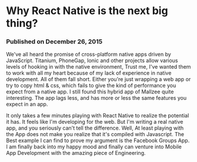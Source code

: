 # **Why React Native is the next big thing?**

### Published on December 26, 2015

We've all heard the promise of cross-platform native apps driven by JavaScript. Titanium, PhoneGap, Ionic and other projects allow various levels of hooking in with the native environment, Trust me, I've wanted them to work with all my heart because of my lack of experience in native development. All of them fall short. Either you're just wrapping a web app or try to copy html & css, which fails to give the kind of performance you expect from a native app. I still found this hybrid app of Mallzee quite interesting. The app lags less, and has more or less the same features you expect in an app.

It only takes a few minutes playing with React Native to realize the potential it has. It feels like I'm developing for the web. But I'm writing a real native app, and you seriously can't tell the difference. Well, At least playing with the App does not make you realize that it's compiled with Javascript. The Best example I can find to prove my argument is the Facebook Groups App. I am finally back into my happy mood and finally can venture into Mobile App Development with the amazing piece of Engineering.